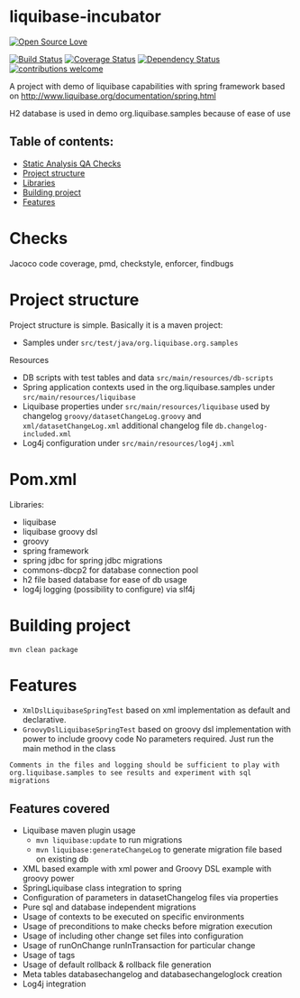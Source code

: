 # liquibase-incubator
[![Open Source Love](https://badges.frapsoft.com/os/v2/open-source.svg?v=103)](https://github.com/ellerbrock/open-source-badge/)    

[![Build Status](https://travis-ci.org/Iurii-Dziuban/liquibase-incubator.svg?branch=master)](https://travis-ci.org/Iurii-Dziuban/liquibase-incubator)
[![Coverage Status](https://coveralls.io/repos/github/Iurii-Dziuban/liquibase-incubator/badge.svg?branch=master)](https://coveralls.io/github/Iurii-Dziuban/liquibase-incubator?branch=master)
[![Dependency Status](https://www.versioneye.com/user/projects/57b8ae91fc18270041a9aa9c/badge.svg?style=flat-square)](https://www.versioneye.com/user/projects/57b8ae91fc18270041a9aa9c)
[![contributions welcome](https://img.shields.io/badge/contributions-welcome-brightgreen.svg?style=flat)](https://github.com/Iurii-Dziuban/liquibase-incubator/issues)

A project with demo of liquibase capabilities with spring framework based on http://www.liquibase.org/documentation/spring.html

H2 database is used in demo org.liquibase.samples because of ease of use

## Table of contents:
 * [Static Analysis QA Checks](#checks)
 * [Project structure](#project-structure)
 * [Libraries](#pomxml)
 * [Building project](#building-project)
 * [Features](#features)
 
# Checks

Jacoco code coverage, pmd, checkstyle, enforcer, findbugs

# Project structure
Project structure is simple. Basically it is a maven project:
- Samples under `src/test/java/org.liquibase.org.samples`

Resources
- DB scripts with test tables and data `src/main/resources/db-scripts`
- Spring application contexts used in the org.liquibase.samples under `src/main/resources/liquibase`
- Liquibase properties under `src/main/resources/liquibase` used by changelog `groovy/datasetChangeLog.groovy` and `xml/datasetChangeLog.xml` additional changelog file `db.changelog-included.xml`
- Log4j configuration under `src/main/resources/log4j.xml`

# Pom.xml
Libraries:
- liquibase
- liquibase groovy dsl
- groovy
- spring framework
- spring jdbc for spring jdbc migrations
- commons-dbcp2 for database connection pool
- h2 file based database for ease of db usage
- log4j logging (possibility to configure) via slf4j

# Building project
`mvn clean package`

# Features

- `XmlDslLiquibaseSpringTest` based on xml implementation as default and declarative.
- `GroovyDslLiquibaseSpringTest` based on groovy dsl implementation with power to include groovy code
No parameters required. Just run the main method in the class

`Comments in the files and logging should be sufficient to play with org.liquibase.samples to see results and experiment with sql migrations`

## Features covered
- Liquibase maven plugin usage
  - `mvn liquibase:update` to run migrations
  - `mvn liquibase:generateChangeLog` to generate migration file based on existing db
- XML based example with xml power and Groovy DSL example with groovy power
- SpringLiquibase class integration to spring
- Configuration of parameters in datasetChangelog files via properties
- Pure sql and database independent migrations
- Usage of contexts to be executed on specific environments
- Usage of preconditions to make checks before migration execution
- Usage of including other change set files into configuration
- Usage of runOnChange runInTransaction for particular change
- Usage of tags
- Usage of default rollback & rollback file generation
- Meta tables databasechangelog and databasechangeloglock creation
- Log4j integration
